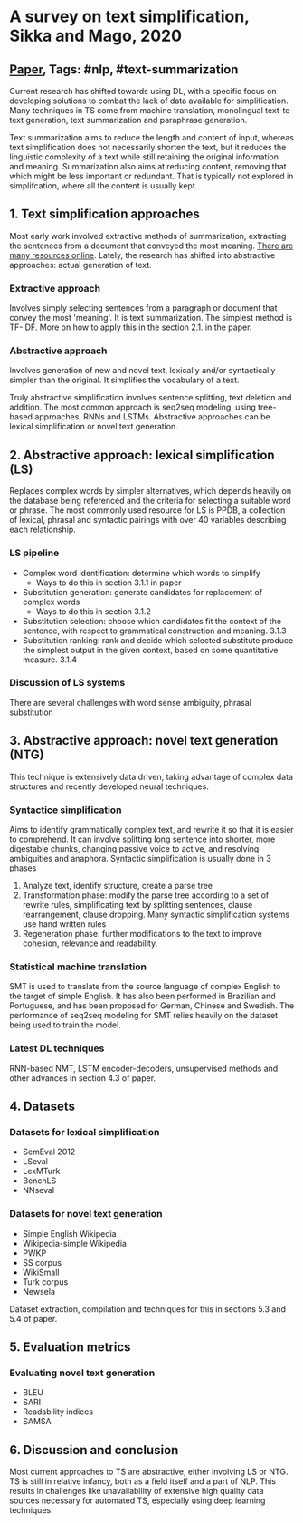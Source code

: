 # A survey on text simplification, Sikka and Mago, 2020

## [Paper](https://arxiv.org/abs/2008.08612), Tags: \#nlp, \#text-summarization

Current research has shifted towards using DL, with a specific focus on developing solutions to combat the lack of data available for simplification. Many techniques in TS come from machine translation, monolingual text-to-text generation, text summarization and paraphrase generation.

Text summarization aims to reduce the length and content of input, whereas text simplification does not necessarily shorten the text, but it reduces the linguistic complexity of a text while still retaining the original information and meaning. Summarization also aims at reducing content, removing that which might be less important or redundant. That is typically not explored in simplifcation, where all the content is usually kept.

## 1. Text simplification approaches

Most early work involved extractive methods of summarization, extracting the sentences from a document that conveyed the most meaning. [There are many resources online](http://textsummarization.net/text-summarizer). Lately, the research has shifted into abstractive approaches: actual generation of text.

### Extractive approach

Involves simply selecting sentences from a paragraph or document that convey the most 'meaning'. It is text summarization. The simplest method is TF-IDF. More on how to apply this in the section 2.1. in the paper.

### Abstractive approach

Involves generation of new and novel text, lexically and/or syntactically simpler than the original. It simplifies the vocabulary of a text.

Truly abstractive simplification involves sentence splitting, text deletion and addition. The most common approach is seq2seq modeling, using tree-based approaches, RNNs and LSTMs. Abstractive approaches can be lexical simplification or novel text generation.

## 2. Abstractive approach: lexical simplification (LS)

Replaces complex words by simpler alternatives, which depends heavily on the database being referenced and the criteria for selecting a suitable word or phrase. The most commonly used resource for LS is PPDB, a collection of lexical, phrasal and syntactic pairings with over 40 variables describing each relationship.

### LS pipeline

* Complex word identification: determine which words to simplify
    - Ways to do this in section 3.1.1 in paper
* Substitution generation: generate candidates for replacement of complex words
    - Ways to do this in section 3.1.2
* Substitution selection: choose which candidates fit the context of the sentence, with respect to grammatical construction and meaning. 3.1.3
* Substitution ranking: rank and decide which selected substitute produce the simplest output in the given context, based on some quantitative measure. 3.1.4

### Discussion of LS systems

There are several challenges with word sense ambiguity, phrasal substitution

## 3. Abstractive approach: novel text generation (NTG)

This technique is extensively data driven, taking advantage of complex data structures and recently developed neural techniques.

### Syntactice simplification

Aims to identify grammatically complex text, and rewrite it so that it is easier to comprehend. It can involve splitting long sentence into shorter, more digestable chunks, changing passive voice to active, and resolving ambiguities and anaphora. Syntactic simplification is usually done in 3 phases

1. Analyze text, identify structure, create a parse tree
2. Transformation phase: modify the parse tree according to a set of rewrite rules, simplificating text by splitting sentences, clause rearrangement, clause dropping. Many syntactic simplification systems use hand written rules
3. Regeneration phase: further modifications to the text to improve cohesion, relevance and readability.

### Statistical machine translation

SMT is used to translate from the source language of complex English to the target of simple English. It has also been performed in Brazilian and Portuguese, and has been proposed for German, Chinese and Swedish. The performance of seq2seq modeling for SMT relies heavily on the dataset being used to train the model.

### Latest DL techniques

RNN-based NMT, LSTM encoder-decoders, unsupervised methods and other advances in section 4.3 of paper.

## 4. Datasets

### Datasets for lexical simplification

* SemEval 2012
* LSeval
* LexMTurk
* BenchLS
* NNseval

### Datasets for novel text generation

* Simple English Wikipedia
* Wikipedia-simple Wikipedia
* PWKP
* SS corpus
* WikiSmall
* Turk corpus
* Newsela

Dataset extraction, compilation and techniques for this in sections 5.3 and 5.4 of paper.

## 5. Evaluation metrics

### Evaluating novel text generation

* BLEU
* SARI
* Readability indices
* SAMSA

## 6. Discussion and conclusion

Most current approaches to TS are abstractive, either involving LS or NTG. TS is still in relative infancy, both as a field itself and a part of NLP. This results in challenges like unavailability of extensive high quality data sources necessary for automated TS, especially using deep learning techniques.
